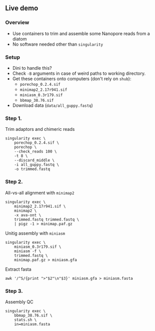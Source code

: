 ## Live demo

### Overview

- Use containers to trim and assemble some Nanopore reads from a diatom
- No software needed other than `singularity`

### Setup

- Dini to handle this?
- Check `-B` arguments in case of weird paths to working directory.
- Get these containers onto computers (don't rely on `shub`):
    + `porechop_0.2.4.sif`
    + `minimap2_2.17r941.sif`
    + `miniasm_0.3r179.sif`
    + `bbmap_38.76.sif`
- Download data (`data/all_guppy.fastq`)

### Step 1.

Trim adaptors and chimeric reads

```
singularity exec \
    porechop_0.2.4.sif \
    porechop \
    --check_reads 100 \
    -t 8 \
    --discard_middle \
    -i all_guppy.fastq \
    -o trimmed.fastq
```

### Step 2.

All-vs-all alignment with `minimap2`

```
singularity exec \
    minimap2_2.17r941.sif \
    minimap2 \
    -x ava-ont \
    trimmed.fastq trimmed.fastq \
    | pigz -1 > minimap.paf.gz
```

Unitig assembly with `miniasm`

```
singularity exec \
    miniasm_0.3r179.sif \
    miniasm -f \
    trimmed.fastq \
    minimap.paf.gz > miniasm.gfa
```

Extract fasta

```
awk '/^S/{print ">"$2"\n"$3}' miniasm.gfa > miniasm.fasta
```

### Step 3.

Assembly QC

```
singularity exec \
    bbmap_38.76.sif \
    stats.sh \
    in=miniasm.fasta
```


